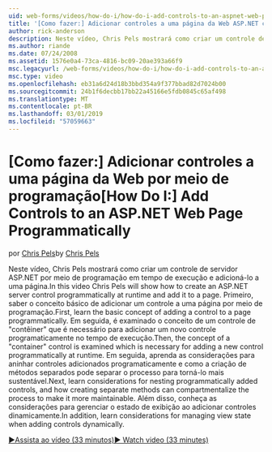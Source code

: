 ```yaml
---
uid: web-forms/videos/how-do-i/how-do-i-add-controls-to-an-aspnet-web-page-programmatically
title: '[Como fazer:] Adicionar controles a uma página da Web ASP.NET com programação | Microsoft Docs'
author: rick-anderson
description: Neste vídeo, Chris Pels mostrará como criar um controle de servidor ASP.NET por meio de programação em tempo de execução e adicioná-lo a uma página. Primeiro, Aprenda a o conceito básico...
ms.author: riande
ms.date: 07/24/2008
ms.assetid: 1576e0a4-73ca-4816-bc09-20ae393a66f9
msc.legacyurl: /web-forms/videos/how-do-i/how-do-i-add-controls-to-an-aspnet-web-page-programmatically
msc.type: video
ms.openlocfilehash: eb31a6d24d18b3bbd354a9f377bbad82d7024b00
ms.sourcegitcommit: 24b1f6decbb17bb22a45166e5fdb0845c65af498
ms.translationtype: MT
ms.contentlocale: pt-BR
ms.lasthandoff: 03/01/2019
ms.locfileid: "57059663"
---
```

<a name="how-do-i-add-controls-to-an-aspnet-web-page-programmatically"></a><span data-ttu-id="275f0-104">[Como fazer:] Adicionar controles a uma página da Web por meio de programação</span><span class="sxs-lookup"><span data-stu-id="275f0-104">[How Do I:] Add Controls to an ASP.NET Web Page Programmatically</span></span>
====================
<span data-ttu-id="275f0-105">por [Chris Pels](https://twitter.com/chrispels)</span><span class="sxs-lookup"><span data-stu-id="275f0-105">by [Chris Pels](https://twitter.com/chrispels)</span></span>

<span data-ttu-id="275f0-106">Neste vídeo, Chris Pels mostrará como criar um controle de servidor ASP.NET por meio de programação em tempo de execução e adicioná-lo a uma página.</span><span class="sxs-lookup"><span data-stu-id="275f0-106">In this video Chris Pels will show how to create an ASP.NET server control programmatically at runtime and add it to a page.</span></span> <span data-ttu-id="275f0-107">Primeiro, saber o conceito básico de adicionar um controle a uma página por meio de programação.</span><span class="sxs-lookup"><span data-stu-id="275f0-107">First, learn the basic concept of adding a control to a page programmatically.</span></span> <span data-ttu-id="275f0-108">Em seguida, é examinado o conceito de um controle de "contêiner" que é necessário para adicionar um novo controle programaticamente no tempo de execução.</span><span class="sxs-lookup"><span data-stu-id="275f0-108">Then, the concept of a "container" control is examined which is necessary for adding a new control programmatically at runtime.</span></span> <span data-ttu-id="275f0-109">Em seguida, aprenda as considerações para aninhar controles adicionados programaticamente e como a criação de métodos separados pode separar o processo para torná-lo mais sustentável.</span><span class="sxs-lookup"><span data-stu-id="275f0-109">Next, learn considerations for nesting programmatically added controls, and how creating separate methods can compartmentalize the process to make it more maintainable.</span></span> <span data-ttu-id="275f0-110">Além disso, conheça as considerações para gerenciar o estado de exibição ao adicionar controles dinamicamente.</span><span class="sxs-lookup"><span data-stu-id="275f0-110">In addition, learn considerations for managing view state when adding controls dynamically.</span></span>

[<span data-ttu-id="275f0-111">&#9654;Assista ao vídeo (33 minutos)</span><span class="sxs-lookup"><span data-stu-id="275f0-111">&#9654; Watch video (33 minutes)</span></span>](https://channel9.msdn.com/Blogs/ASP-NET-Site-Videos/how-do-i-add-controls-to-an-aspnet-web-page-programmatically)
